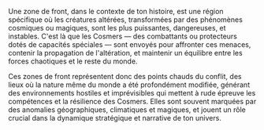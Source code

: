 Une zone de front, dans le contexte de ton histoire, est une région spécifique où les créatures altérées, transformées par des phénomènes cosmiques ou magiques, sont les plus puissantes, dangereuses, et instables. C'est là que les Cosmers — des combattants ou protecteurs dotés de capacités spéciales — sont envoyés pour affronter ces menaces, contenir la propagation de l'altération, et maintenir un équilibre entre les forces chaotiques et le reste du monde.

Ces zones de front représentent donc des points chauds du conflit, des lieux où la nature même du monde a été profondément modifiée, générant des environnements hostiles et imprévisibles qui mettent à rude épreuve les compétences et la résilience des Cosmers. Elles sont souvent marquées par des anomalies géographiques, climatiques et magiques, et jouent un rôle crucial dans la dynamique stratégique et narrative de ton univers.